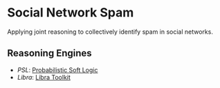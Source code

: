 # Social Network Spam #

Applying joint reasoning  to collectively identify spam in social networks.

## Reasoning Engines ##

* *PSL*: [Probabilistic Soft Logic](https://github.com/linqs/psl)
* *Libra*: [Libra Toolkit](http://libra.cs.uoregon.edu)
